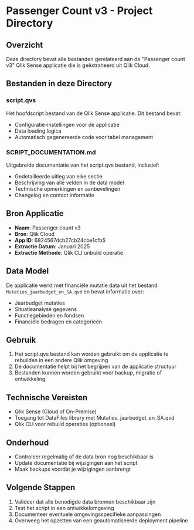 # Passenger Count v3 - Project Directory

## Overzicht
Deze directory bevat alle bestanden gerelateerd aan de "Passenger count v3" Qlik Sense applicatie die is geëxtraheerd uit Qlik Cloud.

## Bestanden in deze Directory

### script.qvs
Het hoofdscript bestand van de Qlik Sense applicatie. Dit bestand bevat:
- Configuratie-instellingen voor de applicatie
- Data loading logica
- Automatisch gegenereerde code voor tabel management

### SCRIPT_DOCUMENTATION.md
Uitgebreide documentatie van het script.qvs bestand, inclusief:
- Gedetailleerde uitleg van elke sectie
- Beschrijving van alle velden in de data model
- Technische opmerkingen en aanbevelingen
- Changelog en contact informatie

## Bron Applicatie
- **Naam**: Passenger count v3
- **Bron**: Qlik Cloud
- **App ID**: 6824567dcb27cb24cbe1cfb5
- **Extractie Datum**: Januari 2025
- **Extractie Methode**: Qlik CLI unbuild operatie

## Data Model
De applicatie werkt met financiële mutatie data uit het bestand `Mutaties_jaarbudget_en_SA.qvd` en bevat informatie over:
- Jaarbudget mutaties
- Situatieanalyse gegevens
- Functiegebieden en fondsen
- Financiële bedragen en categorieën

## Gebruik
1. Het script.qvs bestand kan worden gebruikt om de applicatie te rebuilden in een andere Qlik omgeving
2. De documentatie helpt bij het begrijpen van de applicatie structuur
3. Bestanden kunnen worden gebruikt voor backup, migratie of ontwikkeling

## Technische Vereisten
- Qlik Sense (Cloud of On-Premise)
- Toegang tot DataFiles library met Mutaties_jaarbudget_en_SA.qvd
- Qlik CLI voor rebuild operaties (optioneel)

## Onderhoud
- Controleer regelmatig of de data bron nog beschikbaar is
- Update documentatie bij wijzigingen aan het script
- Maak backups voordat je wijzigingen aanbrengt

## Volgende Stappen
1. Valideer dat alle benodigde data bronnen beschikbaar zijn
2. Test het script in een ontwikkelomgeving
3. Documenteer eventuele omgevingsspecifieke aanpassingen
4. Overweeg het opzetten van een geautomatiseerde deployment pipeline
